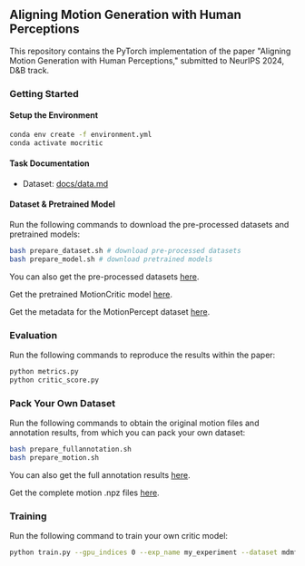 <!-- # Aligning Motion Generation with Human Perceptions

Pytorch inplementation of paper: Aligning Motion Generation with Human Perceptions, submitted to NeurIPS2024, d&b track.

## Getting started
Setup the environment.
```bash
conda env create -f environment.yml
conda activate mocritic
```

| Task    | Document                     |
| ------- | ---------------------------- |
| Dataset | [docs/data.md](docs/data.md) |



## Dataset & Pretrained model
Run command
```bash
bash prepare_dataset.sh # download pre-processed datasets
bash prepare_model.sh # download pretrained models
```

You can also get pre-processed datasets at https://drive.google.com/file/d/1H5MAPBIAygGV5HSa2yIftWDdGq4fPEXB/view?usp=drive_link

Get pretrained MotionCritic model at https://drive.google.com/file/d/1vifu1vktjCWDpyPpzGPugzHNalhsaMpq/view?usp=drive_link

Get metadata for MotionPercept dataset at https://drive.google.com/file/d/1WnBI8UDCINnv1LHAtsNZJ6QY2tRehUdG/view?usp=drive_link



## Evaluation

Run command
```bash
python metrics.py
python critic_score.py
```

to reproduce results within the paper.


## Pack your own dataset
Run command
```bash
bash prepare_fullannotation.sh
bash prepare_motion.sh
```
to get original motion files and annotation results, from which you'll be able to pack your own dataset.

You can also get full annotation results at https://drive.google.com/file/d/1TpZ0nVvx2c84rYGmHsdLgNbu8gBwLGkA/view?usp=sharing

Get complete motion .npz files at https://drive.google.com/file/d/1oM9B1InRkEpKu6-Y5sJ9Z-7DY7hemEpN/view?usp=drive_link

## Training
Run command
```bash
python train.py --gpu_indices 0 --exp_name my_experiment --dataset mdmfull_shuffle --save_latest --lr_decay --big_model
```
to train your own critic model.

 -->



## Aligning Motion Generation with Human Perceptions

This repository contains the PyTorch implementation of the paper "Aligning Motion Generation with Human Perceptions," submitted to NeurIPS 2024, D&B track.

### Getting Started

#### Setup the Environment

```bash
conda env create -f environment.yml
conda activate mocritic
```

#### Task Documentation

- Dataset: [docs/data.md](docs/data.md)

#### Dataset & Pretrained Model

Run the following commands to download the pre-processed datasets and pretrained models:

```bash
bash prepare_dataset.sh # download pre-processed datasets
bash prepare_model.sh # download pretrained models
```

You can also get the pre-processed datasets [here](https://drive.google.com/file/d/1H5MAPBIAygGV5HSa2yIftWDdGq4fPEXB/view?usp=drive_link).

Get the pretrained MotionCritic model [here](https://drive.google.com/file/d/1vifu1vktjCWDpyPpzGPugzHNalhsaMpq/view?usp=drive_link).

Get the metadata for the MotionPercept dataset [here](https://drive.google.com/file/d/1WnBI8UDCINnv1LHAtsNZJ6QY2tRehUdG/view?usp=drive_link).

### Evaluation

Run the following commands to reproduce the results within the paper:

```bash
python metrics.py
python critic_score.py
```

### Pack Your Own Dataset

Run the following commands to obtain the original motion files and annotation results, from which you can pack your own dataset:

```bash
bash prepare_fullannotation.sh
bash prepare_motion.sh
```

You can also get the full annotation results [here](https://drive.google.com/file/d/1TpZ0nVvx2c84rYGmHsdLgNbu8gBwLGkA/view?usp=sharing).

Get the complete motion .npz files [here](https://drive.google.com/file/d/1oM9B1InRkEpKu6-Y5sJ9Z-7DY7hemEpN/view?usp=drive_link).

### Training

Run the following command to train your own critic model:

```bash
python train.py --gpu_indices 0 --exp_name my_experiment --dataset mdmfull_shuffle --save_latest --lr_decay --big_model
```
